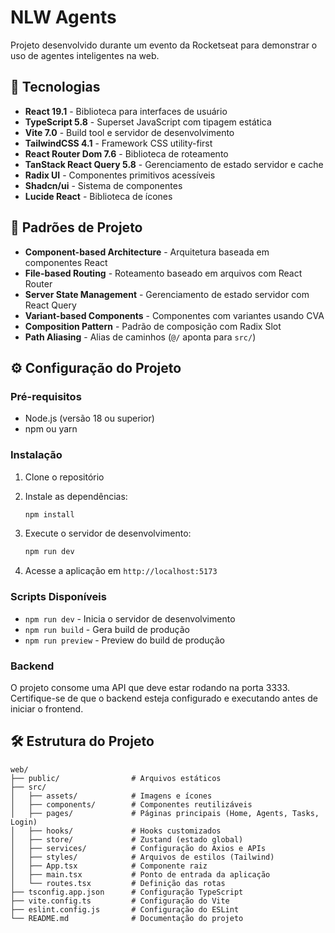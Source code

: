 # NLW Agents

Projeto desenvolvido durante um evento da Rocketseat para demonstrar o uso de agentes inteligentes na web.

## 🚀 Tecnologias

- **React 19.1** - Biblioteca para interfaces de usuário
- **TypeScript 5.8** - Superset JavaScript com tipagem estática
- **Vite 7.0** - Build tool e servidor de desenvolvimento
- **TailwindCSS 4.1** - Framework CSS utility-first
- **React Router Dom 7.6** - Biblioteca de roteamento
- **TanStack React Query 5.8** - Gerenciamento de estado servidor e cache
- **Radix UI** - Componentes primitivos acessíveis
- **Shadcn/ui** - Sistema de componentes
- **Lucide React** - Biblioteca de ícones

## 📂 Padrões de Projeto

- **Component-based Architecture** - Arquitetura baseada em componentes React
- **File-based Routing** - Roteamento baseado em arquivos com React Router
- **Server State Management** - Gerenciamento de estado servidor com React Query
- **Variant-based Components** - Componentes com variantes usando CVA
- **Composition Pattern** - Padrão de composição com Radix Slot
- **Path Aliasing** - Alias de caminhos (`@/` aponta para `src/`)

## ⚙️ Configuração do Projeto

### Pré-requisitos

- Node.js (versão 18 ou superior)
- npm ou yarn

### Instalação

1. Clone o repositório
2. Instale as dependências:
   ```bash
   npm install
   ```

3. Execute o servidor de desenvolvimento:
   ```bash
   npm run dev
   ```

4. Acesse a aplicação em `http://localhost:5173`

### Scripts Disponíveis

- `npm run dev` - Inicia o servidor de desenvolvimento
- `npm run build` - Gera build de produção
- `npm run preview` - Preview do build de produção

### Backend

O projeto consome uma API que deve estar rodando na porta 3333. Certifique-se de que o backend esteja configurado e executando antes de iniciar o frontend.

## 🛠️ Estrutura do Projeto

```
web/
├── public/                # Arquivos estáticos
├── src/
│   ├── assets/            # Imagens e ícones
│   ├── components/        # Componentes reutilizáveis
│   ├── pages/             # Páginas principais (Home, Agents, Tasks, Login)
│   ├── hooks/             # Hooks customizados
│   ├── store/             # Zustand (estado global)
│   ├── services/          # Configuração do Axios e APIs
│   ├── styles/            # Arquivos de estilos (Tailwind)
│   ├── App.tsx            # Componente raiz
│   ├── main.tsx           # Ponto de entrada da aplicação
│   └── routes.tsx         # Definição das rotas
├── tsconfig.app.json      # Configuração TypeScript
├── vite.config.ts         # Configuração do Vite
├── eslint.config.js       # Configuração do ESLint
└── README.md              # Documentação do projeto
```